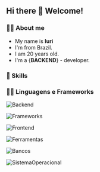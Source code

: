 ## Hi there 👋 Welcome!<div>

### 🧍‍♂️ About me
 - My name is **Iuri**
 - I'm from Brazil.
 - I am 20 years old.
 - I'm a {**BACKEND**} - developer.

### 📌 Skills

### 🧑‍💻 Linguagens e Frameworks

![Backend](https://skillicons.dev/icons?i=java,arduino)

![Frameworks](https://skillicons.dev/icons?i=spring,angular)

![Frontend](https://skillicons.dev/icons?i=html,css)

![Ferramentas](https://skillicons.dev/icons?i=idea,vscode,git,github,postman)

![Bancos](https://skillicons.dev/icons?i=mysql,postgres)

![SistemaOperacional](https://skillicons.dev/icons?i=linux)
